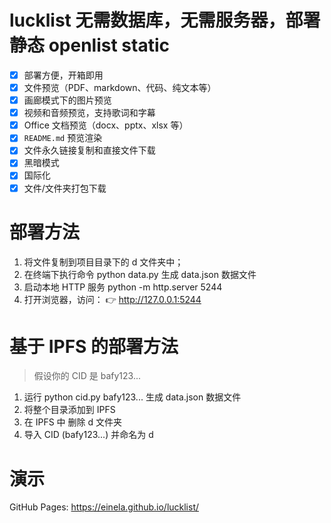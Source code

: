 # lucklist 无需数据库，无需服务器，部署静态 openlist static
- [x] 部署方便，开箱即用
- [x] 文件预览（PDF、markdown、代码、纯文本等）
- [x] 画廊模式下的图片预览
- [x] 视频和音频预览，支持歌词和字幕
- [x] Office 文档预览（docx、pptx、xlsx 等）
- [x] `README.md` 预览渲染
- [x] 文件永久链接复制和直接文件下载
- [x] 黑暗模式
- [x] 国际化
- [x] 文件/文件夹打包下载

# 部署方法
1. 将文件复制到项目目录下的 d 文件夹中；
2. 在终端下执行命令 python data.py 生成 data.json 数据文件
3. 启动本地 HTTP 服务
python -m http.server 5244
4. 打开浏览器，访问：
👉 http://127.0.0.1:5244

# 基于 IPFS 的部署方法
> 假设你的 CID 是 bafy123...
1. 运行 python cid.py bafy123... 生成 data.json 数据文件
2. 将整个目录添加到 IPFS
3. 在 IPFS 中 删除 d 文件夹
4. 导入 CID (bafy123...) 并命名为 d

# 演示
GitHub Pages: https://einela.github.io/lucklist/